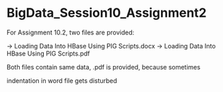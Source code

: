 # BigData_Session10_Assignment2


For Assignment 10.2, two files are provided:

-> Loading Data Into HBase Using PIG Scripts.docx
-> Loading Data Into HBase Using PIG Scripts.pdf

Both files contain same data, .pdf is provided, because sometimes 

indentation in word file gets disturbed
